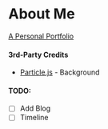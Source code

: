 # About Me
[A Personal Portfolio](https://jhdcruz.github.io/about-me)

#### 3rd-Party Credits
 - [Particle.js](https://github.com/VincentGarreau/particles.js/blob/master/LICENSE.md) - Background

#### TODO:
 - [ ] Add Blog
 - [ ] Timeline
